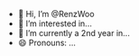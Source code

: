 - 👋 Hi, I’m @RenzWoo
- 👀 I’m interested in...
- 🌱 I’m currently a 2nd year in...
- 😄 Pronouns: ...

<!---
RenzWoo/RenzWoo is a ✨ special ✨ repository because its `README.md` (this file) appears on your GitHub profile.
You can click the Preview link to take a look at your changes.
--->
